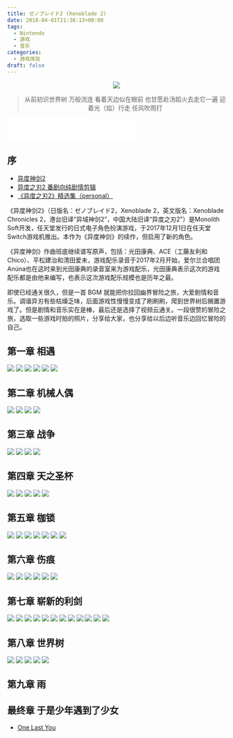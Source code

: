 ```yaml
---
title: ゼノブレイド2 (Xenoblade 2)
date: 2018-04-01T21:38:13+08:00
tags:
  - Nintendo
  - 游戏
  - 音乐
categories:
  - 游戏体验
draft: false
---
```

<div align=center>
<img src="https://seanxpcom-1252122045.cos.ap-nanjing.myqcloud.com/Xenoblade-Chronicles-2/0.jpg" ></a>
<blockquote class="blockquote-center"> 从前初识世界树
万般流连
看着天边似在眼前
也甘愿赴汤蹈火去走它一遍
迎着光（焰）行走
任风吹雨打
</blockquote>
</div>

<!--more-->
<iframe frameborder="no" border="0" marginwidth="0" marginheight="0" width=298 height=52 src="//music.163.com/outchain/player?type=2&id=565966082&auto=1&height=32"></iframe>

## 序
* [异度神剑2](https://zh.wikipedia.org/zh-hans/%E5%BC%82%E5%BA%A6%E7%A5%9E%E5%89%912)
* [异度之刃2 番剧向纯剧情剪辑 ](https://www.bilibili.com/video/av16816894)
* [《异度之刃2》精选集（personal）](https://music.163.com/#/playlist?id=2117906913)

《异度神剑2》（日版名：ゼノブレイド2，Xenoblade 2，英文版名：Xenoblade Chronicles 2，港台旧译“异域神剑2”，中国大陆旧译“异度之刃2”）是Monolith Soft开发，任天堂发行的日式电子角色扮演游戏，于2017年12月1日在任天堂Switch游戏机推出。本作为《异度神剑》的续作，但启用了新的角色。

《异度神剑》作曲班底继续谱写原声，包括：光田康典、ACE（工藤友利和Chico）、平松建治和清田爱未，游戏配乐录音于2017年2月开始，爱尔兰合唱团Anúna也在这时来到光田康典的录音室来为游戏配乐，光田康典表示这次的游戏配乐都是由他来编写，也表示这次游戏配乐规模也是历年之最。

即使已经通关很久，但是一首 BGM 就能把你拉回幽界冒险之旅，大爱剧情和音乐。调谐异刃有些枯燥乏味，后面游戏性慢慢变成了刷刷刷，爬到世界树后搁置游戏了。但是剧情和音乐实在是棒，最后还是选择了视频云通关。一段很赞的冒险之旅，选取一些游戏时拍的照片，分享给大家，也分享给以后边听音乐边回忆冒险的自己。

## 第一章 相遇
![](https://seanxpcom-1252122045.cos.ap-nanjing.myqcloud.com/Xenoblade-Chronicles-2/1.jpg)
![](https://seanxpcom-1252122045.cos.ap-nanjing.myqcloud.com/Xenoblade-Chronicles-2/2.jpg)
![](https://seanxpcom-1252122045.cos.ap-nanjing.myqcloud.com/Xenoblade-Chronicles-2/3.jpg)
![](https://seanxpcom-1252122045.cos.ap-nanjing.myqcloud.com/Xenoblade-Chronicles-2/4.jpg)
![](https://seanxpcom-1252122045.cos.ap-nanjing.myqcloud.com/Xenoblade-Chronicles-2/5.jpg)
![](https://seanxpcom-1252122045.cos.ap-nanjing.myqcloud.com/Xenoblade-Chronicles-2/6.jpg)

## 第二章 机械人偶
![](https://seanxpcom-1252122045.cos.ap-nanjing.myqcloud.com/Xenoblade-Chronicles-2/7.jpg)
![](https://seanxpcom-1252122045.cos.ap-nanjing.myqcloud.com/Xenoblade-Chronicles-2/8.jpg)
![](https://seanxpcom-1252122045.cos.ap-nanjing.myqcloud.com/Xenoblade-Chronicles-2/9.jpg)
![](https://seanxpcom-1252122045.cos.ap-nanjing.myqcloud.com/Xenoblade-Chronicles-2/10.jpg)

## 第三章 战争
![](https://seanxpcom-1252122045.cos.ap-nanjing.myqcloud.com/Xenoblade-Chronicles-2/11.jpg)
![](https://seanxpcom-1252122045.cos.ap-nanjing.myqcloud.com/Xenoblade-Chronicles-2/12.jpg)
![](https://seanxpcom-1252122045.cos.ap-nanjing.myqcloud.com/Xenoblade-Chronicles-2/13.jpg)
![](https://seanxpcom-1252122045.cos.ap-nanjing.myqcloud.com/Xenoblade-Chronicles-2/14.jpg)

## 第四章 天之圣杯
![](https://seanxpcom-1252122045.cos.ap-nanjing.myqcloud.com/Xenoblade-Chronicles-2/15.jpg)
![](https://seanxpcom-1252122045.cos.ap-nanjing.myqcloud.com/Xenoblade-Chronicles-2/16.jpg)
![](https://seanxpcom-1252122045.cos.ap-nanjing.myqcloud.com/Xenoblade-Chronicles-2/17.jpg)
![](https://seanxpcom-1252122045.cos.ap-nanjing.myqcloud.com/Xenoblade-Chronicles-2/18.jpeg)
![](https://seanxpcom-1252122045.cos.ap-nanjing.myqcloud.com/Xenoblade-Chronicles-2/19.jpg)

## 第五章 枷锁
![](https://seanxpcom-1252122045.cos.ap-nanjing.myqcloud.com/Xenoblade-Chronicles-2/20.jpg)
![](https://seanxpcom-1252122045.cos.ap-nanjing.myqcloud.com/Xenoblade-Chronicles-2/21.jpeg)
![](https://seanxpcom-1252122045.cos.ap-nanjing.myqcloud.com/Xenoblade-Chronicles-2/22.jpeg)
![](https://seanxpcom-1252122045.cos.ap-nanjing.myqcloud.com/Xenoblade-Chronicles-2/23.jpeg)
![](https://seanxpcom-1252122045.cos.ap-nanjing.myqcloud.com/Xenoblade-Chronicles-2/24.jpeg)
![](https://seanxpcom-1252122045.cos.ap-nanjing.myqcloud.com/Xenoblade-Chronicles-2/25.jpeg)
![](https://seanxpcom-1252122045.cos.ap-nanjing.myqcloud.com/Xenoblade-Chronicles-2/26.jpeg)

## 第六章 伤痕

![](https://seanxpcom-1252122045.cos.ap-nanjing.myqcloud.com/Xenoblade-Chronicles-2/27.jpeg)
![](https://seanxpcom-1252122045.cos.ap-nanjing.myqcloud.com/Xenoblade-Chronicles-2/28.jpeg)
![](https://seanxpcom-1252122045.cos.ap-nanjing.myqcloud.com/Xenoblade-Chronicles-2/29.jpeg)
![](https://seanxpcom-1252122045.cos.ap-nanjing.myqcloud.com/Xenoblade-Chronicles-2/30.jpeg)
![](https://seanxpcom-1252122045.cos.ap-nanjing.myqcloud.com/Xenoblade-Chronicles-2/31.jpeg)
![](https://seanxpcom-1252122045.cos.ap-nanjing.myqcloud.com/Xenoblade-Chronicles-2/32.jpeg)
  
## 第七章 崭新的利剑
![](https://seanxpcom-1252122045.cos.ap-nanjing.myqcloud.com/Xenoblade-Chronicles-2/33.jpeg)
![](https://seanxpcom-1252122045.cos.ap-nanjing.myqcloud.com/Xenoblade-Chronicles-2/34.jpeg)
![](https://seanxpcom-1252122045.cos.ap-nanjing.myqcloud.com/Xenoblade-Chronicles-2/35.jpeg)
![](https://seanxpcom-1252122045.cos.ap-nanjing.myqcloud.com/Xenoblade-Chronicles-2/36.jpeg)
![](https://seanxpcom-1252122045.cos.ap-nanjing.myqcloud.com/Xenoblade-Chronicles-2/37.jpeg)
![](https://seanxpcom-1252122045.cos.ap-nanjing.myqcloud.com/Xenoblade-Chronicles-2/38.jpeg)
![](https://seanxpcom-1252122045.cos.ap-nanjing.myqcloud.com/Xenoblade-Chronicles-2/39.jpeg)
![](https://seanxpcom-1252122045.cos.ap-nanjing.myqcloud.com/Xenoblade-Chronicles-2/40.jpeg)
![](https://seanxpcom-1252122045.cos.ap-nanjing.myqcloud.com/Xenoblade-Chronicles-2/41.jpeg)
![](https://seanxpcom-1252122045.cos.ap-nanjing.myqcloud.com/Xenoblade-Chronicles-2/42.jpeg)
![](https://seanxpcom-1252122045.cos.ap-nanjing.myqcloud.com/Xenoblade-Chronicles-2/43.jpeg)
![](https://seanxpcom-1252122045.cos.ap-nanjing.myqcloud.com/Xenoblade-Chronicles-2/44.jpeg)

## 第八章 世界树

![](https://seanxpcom-1252122045.cos.ap-nanjing.myqcloud.com/Xenoblade-Chronicles-2/45.jpeg)
![](https://seanxpcom-1252122045.cos.ap-nanjing.myqcloud.com/Xenoblade-Chronicles-2/46.jpeg)
![](https://seanxpcom-1252122045.cos.ap-nanjing.myqcloud.com/Xenoblade-Chronicles-2/47.jpeg)
![](https://seanxpcom-1252122045.cos.ap-nanjing.myqcloud.com/Xenoblade-Chronicles-2/48.jpeg)
![](https://seanxpcom-1252122045.cos.ap-nanjing.myqcloud.com/Xenoblade-Chronicles-2/49.jpeg)

## 第九章 雨
## 最终章 于是少年遇到了少女
* [One Last You](https://music.163.com/#/song?id=565841129)
